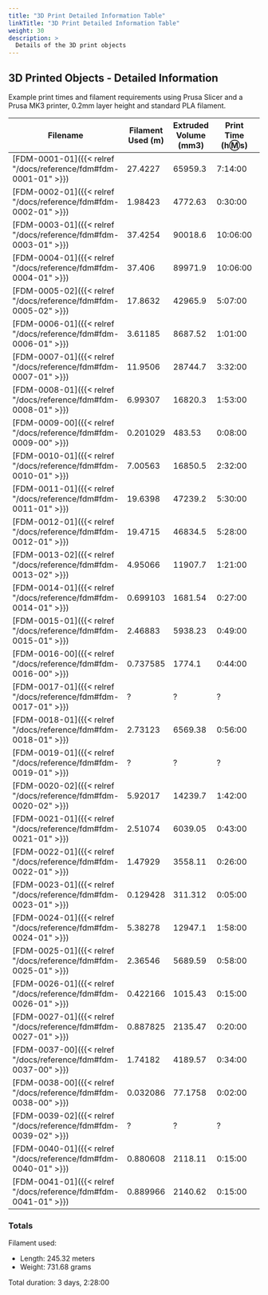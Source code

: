 ```yaml
---
title: "3D Print Detailed Information Table"
linkTitle: "3D Print Detailed Information Table"
weight: 30
description: >
  Details of the 3D print objects
---
```


## 3D Printed Objects - Detailed Information
Example print times and filament requirements using Prusa Slicer and a Prusa MK3 printer, 0.2mm layer height and standard PLA filament.

|Filename|Filament Used (m)|Extruded Volume (mm3)|Print Time (h:m:s)|Total Print Time|Fill Density|Perimeters|Top/Bottom Solid Layers|Quantity Required|
|--------|--------|--------|--------|--------|--------|--------|--------|--------|
|[FDM-0001-01]({{< relref "/docs/reference/fdm#fdm-0001-01" >}})|27.4227|65959.3|7:14:00|7:14:00|20%|3|5|1|
|[FDM-0002-01]({{< relref "/docs/reference/fdm#fdm-0002-01" >}})|1.98423|4772.63|0:30:00|0:30:00|20%|3|5|1|
|[FDM-0003-01]({{< relref "/docs/reference/fdm#fdm-0003-01" >}})|37.4254|90018.6|10:06:00|10:06:00|20%|3|5|1|
|[FDM-0004-01]({{< relref "/docs/reference/fdm#fdm-0004-01" >}})|37.406|89971.9|10:06:00|10:06:00|20%|3|5|1|
|[FDM-0005-02]({{< relref "/docs/reference/fdm#fdm-0005-02" >}})|17.8632|42965.9|5:07:00|5:07:00|20%|3|5|1|
|[FDM-0006-01]({{< relref "/docs/reference/fdm#fdm-0006-01" >}})|3.61185|8687.52|1:01:00|1:01:00|20%|3|5|1|
|[FDM-0007-01]({{< relref "/docs/reference/fdm#fdm-0007-01" >}})|11.9506|28744.7|3:32:00|3:32:00|20%|3|5|1|
|[FDM-0008-01]({{< relref "/docs/reference/fdm#fdm-0008-01" >}})|6.99307|16820.3|1:53:00|3:46:00|20%|3|5|2|
|[FDM-0009-00]({{< relref "/docs/reference/fdm#fdm-0009-00" >}})|0.201029|483.53|0:08:00|0:48:00|30%|4|5|6|
|[FDM-0010-01]({{< relref "/docs/reference/fdm#fdm-0010-01" >}})|7.00563|16850.5|2:32:00|2:32:00|20%|3|5|1|
|[FDM-0011-01]({{< relref "/docs/reference/fdm#fdm-0011-01" >}})|19.6398|47239.2|5:30:00|5:30:00|30%|4|5|1|
|[FDM-0012-01]({{< relref "/docs/reference/fdm#fdm-0012-01" >}})|19.4715|46834.5|5:28:00|5:28:00|30%|4|5|1|
|[FDM-0013-02]({{< relref "/docs/reference/fdm#fdm-0013-02" >}})|4.95066|11907.7|1:21:00|1:21:00|20%|3|5|1|
|[FDM-0014-01]({{< relref "/docs/reference/fdm#fdm-0014-01" >}})|0.699103|1681.54|0:27:00|0:27:00|20%|3|5|1|
|[FDM-0015-01]({{< relref "/docs/reference/fdm#fdm-0015-01" >}})|2.46883|5938.23|0:49:00|0:49:00|20%|3|5|1|
|[FDM-0016-00]({{< relref "/docs/reference/fdm#fdm-0016-00" >}})|0.737585|1774.1|0:44:00|4:24:00|20%|3|5|6|
|[FDM-0017-01]({{< relref "/docs/reference/fdm#fdm-0017-01" >}})|?|?|?|?|30%|4|5|1|
|[FDM-0018-01]({{< relref "/docs/reference/fdm#fdm-0018-01" >}})|2.73123|6569.38|0:56:00|0:56:00|20%|3|5|1|
|[FDM-0019-01]({{< relref "/docs/reference/fdm#fdm-0019-01" >}})|?|?|?|?|20%|3|5|1|
|[FDM-0020-02]({{< relref "/docs/reference/fdm#fdm-0020-02" >}})|5.92017|14239.7|1:42:00|1:42:00|20%|3|5|1|
|[FDM-0021-01]({{< relref "/docs/reference/fdm#fdm-0021-01" >}})|2.51074|6039.05|0:43:00|0:43:00|20%|3|5|1|
|[FDM-0022-01]({{< relref "/docs/reference/fdm#fdm-0022-01" >}})|1.47929|3558.11|0:26:00|0:26:00|20%|3|5|1|
|[FDM-0023-01]({{< relref "/docs/reference/fdm#fdm-0023-01" >}})|0.129428|311.312|0:05:00|0:10:00|20%|3|5|2|
|[FDM-0024-01]({{< relref "/docs/reference/fdm#fdm-0024-01" >}})|5.38278|12947.1|1:58:00|1:58:00|20%|3|5|1|
|[FDM-0025-01]({{< relref "/docs/reference/fdm#fdm-0025-01" >}})|2.36546|5689.59|0:58:00|0:58:00|20%|3|5|1|
|[FDM-0026-01]({{< relref "/docs/reference/fdm#fdm-0026-01" >}})|0.422166|1015.43|0:15:00|1:00:00|20%|3|5|4|
|[FDM-0027-01]({{< relref "/docs/reference/fdm#fdm-0027-01" >}})|0.887825|2135.47|0:20:00|1:40:00|20%|3|5|5|
|[FDM-0037-00]({{< relref "/docs/reference/fdm#fdm-0037-00" >}})|1.74182|4189.57|0:34:00|1:42:00|20%|3|5|3|
|[FDM-0038-00]({{< relref "/docs/reference/fdm#fdm-0038-00" >}})|0.032086|77.1758|0:02:00|0:02:00|20%|3|5|1|
|[FDM-0039-02]({{< relref "/docs/reference/fdm#fdm-0039-02" >}})|?|?|?|?|20%|3|5|1|
|[FDM-0040-01]({{< relref "/docs/reference/fdm#fdm-0040-01" >}})|0.880608|2118.11|0:15:00|0:15:00|20%|3|5|1|
|[FDM-0041-01]({{< relref "/docs/reference/fdm#fdm-0041-01" >}})|0.889966|2140.62|0:15:00|0:15:00|20%|3|5|1|


### Totals
Filament used:
- Length: 245.32 meters
- Weight: 731.68 grams

Total duration: 3 days, 2:28:00


